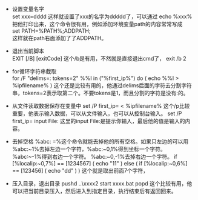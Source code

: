 
* 设置变量名字  
  set xxx=dddd
这样就设置了xxx的名字为ddddd了，可以通过 echo %xxx% 把他打印出来，这个命令很有用，例如添加环境变量path的内容常常写成  
set PATH=%PATH%;ADDPATH;   
这样就在path右面添加了了ADDPATH。
  
* 退出当前脚本  
  EXIT [/B] [exitCode]
  这个/b是有用，不然就是直接退出cmd了， 
  exit /b 2

* for循环字符串截取  
 for /F "delims=: tokens=2" %%I in ("%first_ip%") do (
  echo %%I > %ipfilename%
)
这个还是比较有用的，他通过delims后面的字符去分割字符串，tokens=2表示取第二个。不要tokens是1，而且分割的字符是没有:的。

* 从文件读取数据保存在变量中
  set /P first_ip= < %ipfilename%
  这个/p比较重要，他表示输入数据，可以从文件输入，也可以从控制台输入。
  set /P first_ip= input File:
  这里的input File:是提示你输入，最后他的值是输入的内容。

* 去掉空格
  %abc: =%这个命令就能去掉他的所有空格。如果只左边的可以用 %abc:~1%去掉左边一个字符，%abc:~0,1%得到坐标一个字符。 %abc:~-1%得到右边一个字符。
  %abc:~0,-1%去掉右边一个字符。
 if [%localip:~0,7%] == [1234567] (
	echo "11"
) else (
	if [%localip:~0,6%] == [123456] (
		echo "dd"
	)
)
这个就是取出前面7个字符，

* 压入目录，退出目录
  pushd ..\xxxx2
	start xxxx.bat
	popd
 这个比较有用，他可以把当前目录压入，然后进入到指定目录，执行结束后有返回回来。